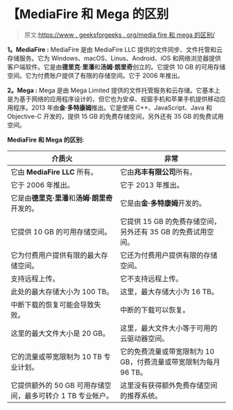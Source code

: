 # 【MediaFire 和 Mega 的区别

> 原文:[https://www . geeksforgeeks . org/media fire 和 mega 的区别/](https://www.geeksforgeeks.org/difference-between-mediafire-and-mega/)

**1。MediaFire :**
MediaFire 是由 MediaFire LLC 提供的文件同步、文件托管和云存储服务。它为 Windows、macOS、Linus、Android、iOS 和网络浏览器提供客户端软件。它是由**德里克·里潘**和**汤姆·朗里奇**创立的。它提供 10 GB 的可用存储空间。它为付费账户提供了有限的存储空间。它于 2006 年推出。

**2。Mega :**
Mega 是由 Mega Limited 提供的文件托管服务和云存储。它基本上是为基于网络的应用程序设计的，但它也为安卓、视窗手机和苹果手机提供移动应用程序。2013 年由**金·多特康姆**推出。它是使用 C++、JavaScript、Java 和 Objective-C 开发的，提供 15 GB 的免费存储空间，另外还有 35 GB 的免费试用空间。

**MediaFire 和 Mega 的区别:**

<center>

| 介质火 | 非常 |
| --- | --- |
| 它由 **MediaFire LLC** 所有。 | 它由**兆丰有限公司**所有。 |
| 它于 2006 年推出。 | 它于 2013 年推出。 |
| 它是由**德里克·里潘**和**汤姆·朗里奇**开发的。 | 它是由**金·多特康姆**开发的。 |
| 它提供 10 GB 的可用存储空间。 | 它提供 15 GB 的免费存储空间，另外还有 35 GB 的免费试用空间。 |
| 它为付费用户提供有限的最大存储空间。 | 它还为付费用户提供有限的存储空间。 |
| 支持远程上传。 | 它不支持远程上传。 |
| 此处的最大存储大小为 100 TB。 | 这里，最大存储大小为 16 TB。 |
| 中断下载的恢复可能会导致失败。 | 中断的下载可以恢复。 |
| 这里的最大文件大小是 20 GB。 | 这里，最大文件大小等于可用的云驱动器空间。 |
| 它的流量或带宽限制为 10 TB 专业计划。 | 它的免费流量或带宽限制为 10 GB，付费流量或带宽限制为每月 96 TB。 |
| 它提供额外的 50 GB 可用存储空间，最多可转介 1 TB 专业帐户。 | 这里没有获得额外免费存储空间的推荐系统。 |

</center>